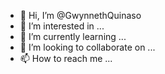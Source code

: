 - 👋 Hi, I’m @GwynnethQuinaso
- 👀 I’m interested in ...
- 🌱 I’m currently learning ...
- 💞️ I’m looking to collaborate on ...
- 📫 How to reach me ...

<!---
GwynnethQuinaso/GwynnethQuinaso is a ✨ special ✨ repository because its `README.md` (this file) appears on your GitHub profile.
You can click the Preview link to take a look at your changes.
--->
